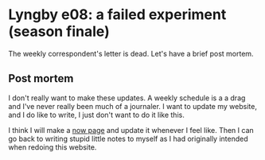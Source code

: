 # Lyngby e08: a failed experiment (season finale)

The weekly correspondent's letter is dead. Let's have a brief post mortem.

## Post mortem
I don't really want to make these updates. A weekly schedule is a a drag and
I've never really been much of a journaler. I want to update my website, and I
do like to write, I just don't want to do it like this. 

I think I will make a [now page](https://nownownow.com/about) and update it
whenever I feel like. Then I can go back to writing stupid little notes to
myself as I had originally intended when redoing this website.
